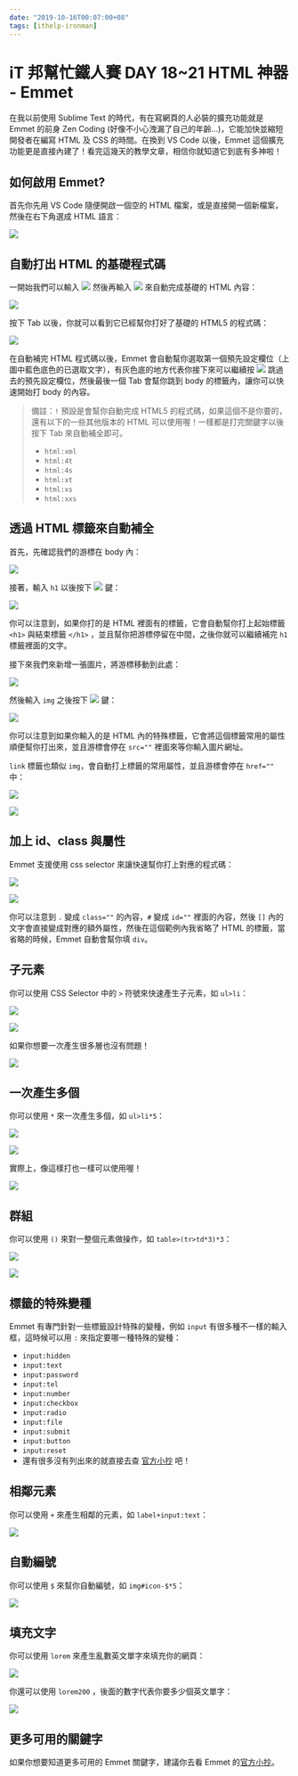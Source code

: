 ```yaml
---
date: "2019-10-16T00:07:00+08"
tags: [ithelp-ironman]
---
```

# iT 邦幫忙鐵人賽 DAY 18~21 HTML 神器 - Emmet

在我以前使用 Sublime Text 的時代，有在寫網頁的人必裝的擴充功能就是 Emmet 的前身 Zen Coding (好像不小心洩漏了自己的年齡…)，它能加快並縮短開發者在編寫 HTML 及 CSS 的時間。在換到 VS Code 以後，Emmet 這個擴充功能更是直接內建了！看完這幾天的教學文章，相信你就知道它到底有多神啦！

## 如何啟用 Emmet?

首先你先用 VS Code 隨便開啟一個空的 HTML 檔案，或是直接開一個新檔案，然後在右下角選成 HTML 語言：

![](https://i.imgur.com/VKtc5JU.png)

## 自動打出 HTML 的基礎程式碼

一開始我們可以輸入 ![](https://i.imgur.com/WFYppUx.png) 然後再輸入 ![](https://i.imgur.com/TpADG6g.png) 來自動完成基礎的 HTML 內容：

![](https://i.imgur.com/m8yq2uF.png)

按下 Tab 以後，你就可以看到它已經幫你打好了基礎的 HTML5 的程式碼：

![](https://i.imgur.com/o2QO39P.png)

在自動補完 HTML 程式碼以後，Emmet 會自動幫你選取第一個預先設定欄位（上圖中藍色底色的已選取文字），有灰色底的地方代表你接下來可以繼續按 ![](https://i.imgur.com/TpADG6g.png) 跳過去的預先設定欄位，然後最後一個 Tab 會幫你跳到 body 的標籤內，讓你可以快速開始打 body 的內容。

> 備註：`!` 預設是會幫你自動完成 HTML5 的程式碼，如果這個不是你要的，還有以下的一些其他版本的 HTML 可以使用喔！一樣都是打完關鍵字以後按下 Tab 來自動補全即可。
> * `html:xml`
> * `html:4t`
> * `html:4s`
> * `html:xt`
> * `html:xs`
> * `html:xxs`

## 透過 HTML 標籤來自動補全

首先，先確認我們的游標在 body 內：

![](https://i.imgur.com/AUhW0K1.png)

接著，輸入 `h1` 以後按下 ![](https://i.imgur.com/Wwx51QW.png) 鍵：

![](https://i.imgur.com/8tV2hcI.png)

你可以注意到，如果你打的是 HTML 裡面有的標籤，它會自動幫你打上起始標籤 `<h1>` 與結束標籤 `</h1>` ，並且幫你把游標停留在中間，之後你就可以繼續補完 `h1` 標籤裡面的文字。

接下來我們來新增一張圖片，將游標移動到此處：

![](https://i.imgur.com/25iHRNG.png)

然後輸入 `img` 之後按下 ![](https://i.imgur.com/Wwx51QW.png) 鍵：

![](https://i.imgur.com/ZlKp00L.png)

你可以注意到如果你輸入的是 HTML 內的特殊標籤，它會將這個標籤常用的屬性順便幫你打出來，並且游標會停在 `src=""` 裡面來等你輸入圖片網址。

`link` 標籤也類似 `img`，會自動打上標籤的常用屬性，並且游標會停在 `href=""` 中：

![](https://i.imgur.com/HsGNQtt.png)

![](https://i.imgur.com/nBLT6G0.png)

## 加上 id、class 與屬性

Emmet 支援使用 css selector 來讓快速幫你打上對應的程式碼：

![](https://i.imgur.com/5SpM7aq.png)

![](https://i.imgur.com/ESoxjYg.png)

你可以注意到 `.` 變成 `class=""` 的內容，`#` 變成 `id=""` 裡面的內容，然後 `[]` 內的文字會直接變成對應的額外屬性，然後在這個範例內我省略了 HTML 的標籤，當省略的時候，Emmet 自動會幫你填 `div`。

## 子元素

你可以使用 CSS Selector 中的 `>` 符號來快速產生子元素，如 `ul>li`：

![](https://i.imgur.com/AiL5tlM.png)

![](https://i.imgur.com/7zXMB6L.png)

如果你想要一次產生很多層也沒有問題！

![](https://i.imgur.com/5LrhxPG.png)

## 一次產生多個

你可以使用 `*` 來一次產生多個，如 `ul>li*5`：

![](https://i.imgur.com/qFQjjJc.png)

![](https://i.imgur.com/yAhh01b.png)

實際上，像這樣打也一樣可以使用喔！

![](https://i.imgur.com/sXj3N1o.png)

## 群組

你可以使用 `()` 來對一整個元素做操作，如 `table>(tr>td*3)*3`：

![](https://i.imgur.com/BCibKS4.png)

![](https://i.imgur.com/2szGaw3.png)

## 標籤的特殊變種

Emmet 有專門針對一些標籤設計特殊的變種，例如 `input` 有很多種不一樣的輸入框，這時候可以用 `:` 來指定要哪一種特殊的變種：

* `input:hidden`
* `input:text`
* `input:password`
* `input:tel`
* `input:number`
* `input:checkbox`
* `input:radio`
* `input:file`
* `input:submit`
* `input:button`
* `input:reset`
* 還有很多沒有列出來的就直接去查 [官方小抄][emmet-cheat-sheet] 吧！

## 相鄰元素

你可以使用 `+` 來產生相鄰的元素，如 `label+input:text`：

![](https://i.imgur.com/1Xl9Qij.png)

## 自動編號

你可以使用 `$` 來幫你自動編號，如 `img#icon-$*5`：

![](https://i.imgur.com/wa0wavx.png)

## 填充文字

你可以使用 `lorem` 來產生亂數英文單字來填充你的網頁：

![](https://i.imgur.com/DlHz8lx.png)

你還可以使用 `lorem200` ，後面的數字代表你要多少個英文單字：

![](https://i.imgur.com/vquPTVw.png)

## 更多可用的關鍵字

如果你想要知道更多可用的 Emmet 關鍵字，建議你去看 Emmet 的[官方小抄][emmet-cheat-sheet]。

[emmet-cheat-sheet]: https://docs.emmet.io/cheat-sheet/ "Emmet Cheat Sheet"
